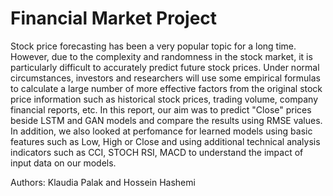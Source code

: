 # Financial Market Project

Stock price forecasting has been a very popular topic for a long time. However, due to the complexity and randomness in the stock market, it is particularly difficult to accurately predict future stock prices. Under normal circumstances, investors and researchers will use some empirical formulas to calculate a large number of more effective factors from the original stock price information such as historical stock prices, trading volume, company financial reports, etc. In this report, our aim was to predict "Close" prices beside LSTM and GAN models and compare the results using RMSE values. In addition, we also looked at perfomance for learned models using basic features such as Low, High or Close and using additional technical analysis indicators such as CCI, STOCH RSI, MACD to understand the impact of input data on our models.

Authors: Klaudia Palak and Hossein Hashemi
